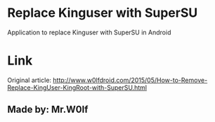 # Replace Kinguser with SuperSU
Application to replace Kinguser with SuperSU in Android

# Link
Original article:
http://www.w0lfdroid.com/2015/05/How-to-Remove-Replace-KingUser-KingRoot-with-SuperSU.html

## Made by: Mr.W0lf
